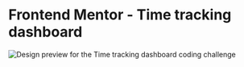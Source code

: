 # Frontend Mentor - Time tracking dashboard

![Design preview for the Time tracking dashboard coding challenge](./design/desktop-preview.jpg)